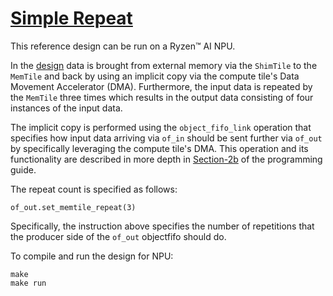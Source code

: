 <!---//===- README.md --------------------------*- Markdown -*-===//
//
// This file is licensed under the Apache License v2.0 with LLVM Exceptions.
// See https://llvm.org/LICENSE.txt for license information.
// SPDX-License-Identifier: Apache-2.0 WITH LLVM-exception
//
// Copyright (C) 2024, Advanced Micro Devices, Inc.
// 
//===----------------------------------------------------------------------===//-->

# <ins>Simple Repeat</ins>

This reference design can be run on a Ryzen™ AI NPU.

In the [design](./aie2.py) data is brought from external memory via the `ShimTile` to the `MemTile` and back by using an implicit copy via the compute tile's Data Movement Accelerator (DMA). Furthermore, the input data is repeated by the `MemTile` three times which results in the output data consisting of four instances of the input data.

The implicit copy is performed using the `object_fifo_link` operation that specifies how input data arriving via `of_in` should be sent further via `of_out` by specifically leveraging the compute tile's DMA. This operation and its functionality are described in more depth in [Section-2b](../../../programming_guide/section-2/section-2b/03_Link_Distribute_Join/README.md#object-fifo-link) of the programming guide.

The repeat count is specified as follows:
```
of_out.set_memtile_repeat(3)
```
Specifically, the instruction above specifies the number of repetitions that the producer side of the `of_out` objectfifo should do.

To compile and run the design for NPU:
```
make
make run
```